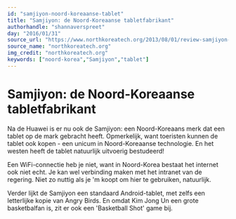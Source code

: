 ```yaml
---
id: "samjiyon-noord-koreaanse-tablet"
title: "Samjiyon: de Noord-Koreaanse tabletfabrikant"
authorhandle: "shannaverspreet"
day: "2016/01/31"
source_url: "https://www.northkoreatech.org/2013/08/01/review-samjiyon-tablet/"
source_name: "northkoreatech.org"
img_credit: "northkoreatech.org"
keywords: ["noord-korea","Samjiyon","tablet"]
---
```

# Samjiyon: de Noord-Koreaanse tabletfabrikant
Na de Huawei is er nu ook de Samjiyon: een Noord-Koreaans merk dat een tablet op de mark gebracht heeft. Opmerkelijk, want toeristen kunnen de tablet ook kopen - een unicum in Noord-Koreaanse technologie. En het westen heeft de tablet natuurlijk uitvoerig bestudeerd!

Een WiFi-connectie heb je niet, want in Noord-Korea bestaat het internet ook niet echt. Je kan wel verbinding maken met het intranet van de regering. Niet zo nuttig als je 'm koopt om hier te gebruiken, natuurlijk.

Verder lijkt de Samjiyon een standaard Android-tablet, met zelfs een letterlijke kopie van Angry Birds. En omdat Kim Jong Un een grote basketbalfan is, zit er ook een 'Basketball Shot' game bij.